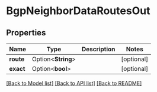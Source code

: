 # BgpNeighborDataRoutesOut

## Properties

Name | Type | Description | Notes
------------ | ------------- | ------------- | -------------
**route** | Option<**String**> |  | [optional]
**exact** | Option<**bool**> |  | [optional]

[[Back to Model list]](../README.md#documentation-for-models) [[Back to API list]](../README.md#documentation-for-api-endpoints) [[Back to README]](../README.md)


